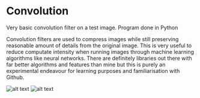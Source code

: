 # Convolution
Very basic convolution filter on a test image. Program done in Python

Convolution filters are used to compress images while still preserving reasonable amount of details from the original image. This is very useful to reduce computate intensity when running images through machine learning algorithms like neural networks. There are definitely libraries out there with far better algorithms and features than mine but this is purely an experimental endeavour for learning purposes and familiarisation with Github.   

![alt text](https://github.com/kalfiq/Convolution/blob/main/test.jpg)
![alt text](https://github.com/kalfiq/Convolution/blob/main/Convoluted.jpg)
